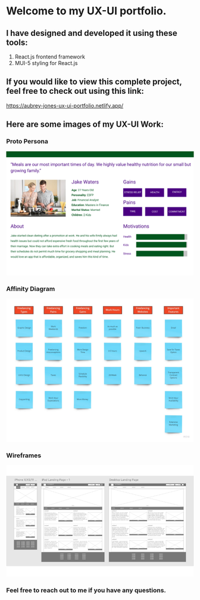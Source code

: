 # Welcome to my UX-UI portfolio. 


## I have designed and developed it using these tools: 


1. React.js frontend framework
2. MUI-5 styling for React.js




## If you would like to view this complete project, feel free to check out using this link: 

https://aubrey-jones-ux-ui-portfolio.netlify.app/



## Here are some images of my UX-UI Work: 

### Proto Persona

![Proto Persona](src/Images/protopersona2.png)


### Affinity Diagram

![alt text](src/Images/catwalkcompany/images/AffinityDiagram.jpg)


### Wireframes

![alt text](src/Images/storybookwireframesforcarousel.png)


### Feel free to reach out to me if you have any questions. 


